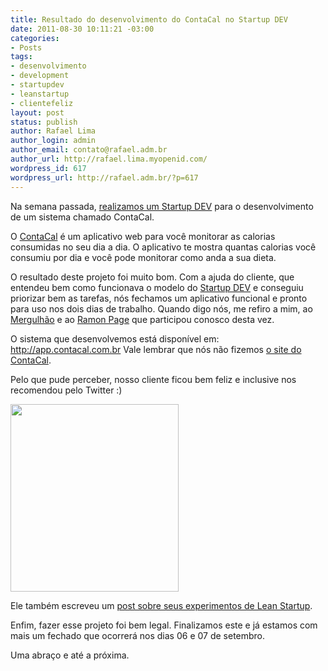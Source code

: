 ```yaml
---
title: Resultado do desenvolvimento do ContaCal no Startup DEV
date: 2011-08-30 10:11:21 -03:00
categories:
- Posts
tags:
- desenvolvimento
- development
- startupdev
- leanstartup
- clientefeliz
layout: post
status: publish
author: Rafael Lima
author_login: admin
author_email: contato@rafael.adm.br
author_url: http://rafael.lima.myopenid.com/
wordpress_id: 617
wordpress_url: http://rafael.adm.br/?p=617
---
```


Na semana passada, <a href="http://rafael.adm.br/p/startup-dev-da-vez-contacal/">realizamos um Startup DEV</a> para o desenvolvimento de um sistema chamado ContaCal.

O <a href="http://www.contacal.com.br/">ContaCal</a> &eacute; um aplicativo web para voc&ecirc; monitorar as calorias consumidas no seu dia a dia. O aplicativo te mostra quantas calorias voc&ecirc; consumiu por dia e voc&ecirc; pode monitorar como anda a sua dieta.

O resultado deste projeto foi muito bom. Com a ajuda do cliente, que entendeu bem como funcionava o modelo do <a href="http://startupdev.com.br">Startup DEV</a> e conseguiu priorizar bem as tarefas, n&oacute;s fechamos um aplicativo funcional e pronto para uso nos dois dias de trabalho. Quando digo n&oacute;s, me refiro a mim, ao <a href="http://mergulhao.info">Mergulh&atilde;o</a> e ao <a href="http://ramonpage.com">Ramon Page</a> que participou conosco desta vez.

O sistema que desenvolvemos est&aacute; dispon&iacute;vel em: <a href="http://app.contacal.com.br">http://app.contacal.com.br</a>
Vale lembrar que n&oacute;s n&atilde;o fizemos <a href="http://www.contacal.com.br/">o site do ContaCal</a>.

Pelo que pude perceber, nosso cliente ficou bem feliz e inclusive nos recomendou pelo Twitter :)

<a href="http://rafael.adm.br/wp-content/uploads/2011/08/Screen-shot-2011-08-30-at-10.02.56-AM.png"><img src="http://rafael.adm.br/wp-content/uploads/2011/08/Screen-shot-2011-08-30-at-10.02.56-AM-269x300.png" alt="" title="Tweet do Joca" width="269" height="300" class="aligncenter size-medium wp-image-619" /></a>

Ele tamb&eacute;m escreveu um <a href="http://www.jocaonstuff.com/2011/08/lean-startup-validation-experiment-phase-2/">post sobre seus experimentos de Lean Startup</a>.

Enfim, fazer esse projeto foi bem legal. Finalizamos este e j&aacute; estamos com mais um fechado que ocorrer&aacute; nos dias 06 e 07 de setembro.

Uma abra&ccedil;o e at&eacute; a pr&oacute;xima.
